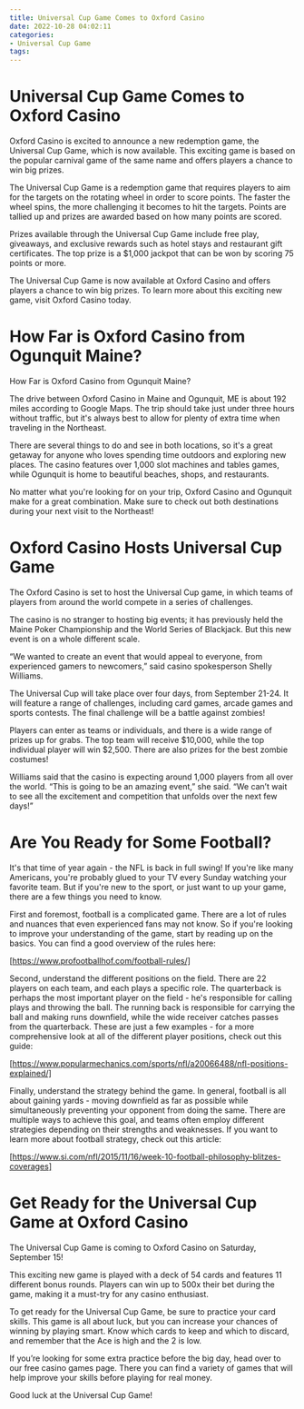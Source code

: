 ```yaml
---
title: Universal Cup Game Comes to Oxford Casino
date: 2022-10-28 04:02:11
categories:
- Universal Cup Game
tags:
---
```



#  Universal Cup Game Comes to Oxford Casino

Oxford Casino is excited to announce a new redemption game, the Universal Cup Game, which is now available. This exciting game is based on the popular carnival game of the same name and offers players a chance to win big prizes.

The Universal Cup Game is a redemption game that requires players to aim for the targets on the rotating wheel in order to score points. The faster the wheel spins, the more challenging it becomes to hit the targets. Points are tallied up and prizes are awarded based on how many points are scored.

Prizes available through the Universal Cup Game include free play, giveaways, and exclusive rewards such as hotel stays and restaurant gift certificates. The top prize is a $1,000 jackpot that can be won by scoring 75 points or more.

The Universal Cup Game is now available at Oxford Casino and offers players a chance to win big prizes. To learn more about this exciting new game, visit Oxford Casino today.

#  How Far is Oxford Casino from Ogunquit Maine?

How Far is Oxford Casino from Ogunquit Maine?

The drive between Oxford Casino in Maine and Ogunquit, ME is about 192 miles according to Google Maps. The trip should take just under three hours without traffic, but it's always best to allow for plenty of extra time when traveling in the Northeast.

There are several things to do and see in both locations, so it's a great getaway for anyone who loves spending time outdoors and exploring new places. The casino features over 1,000 slot machines and tables games, while Ogunquit is home to beautiful beaches, shops, and restaurants.

No matter what you're looking for on your trip, Oxford Casino and Ogunquit make for a great combination. Make sure to check out both destinations during your next visit to the Northeast!

#  Oxford Casino Hosts Universal Cup Game

The Oxford Casino is set to host the Universal Cup game, in which teams of players from around the world compete in a series of challenges.

The casino is no stranger to hosting big events; it has previously held the Maine Poker Championship and the World Series of Blackjack. But this new event is on a whole different scale.

“We wanted to create an event that would appeal to everyone, from experienced gamers to newcomers,” said casino spokesperson Shelly Williams.

The Universal Cup will take place over four days, from September 21-24. It will feature a range of challenges, including card games, arcade games and sports contests. The final challenge will be a battle against zombies!

Players can enter as teams or individuals, and there is a wide range of prizes up for grabs. The top team will receive $10,000, while the top individual player will win $2,500. There are also prizes for the best zombie costumes!

Williams said that the casino is expecting around 1,000 players from all over the world. “This is going to be an amazing event,” she said. “We can’t wait to see all the excitement and competition that unfolds over the next few days!”

#  Are You Ready for Some Football?

It's that time of year again - the NFL is back in full swing! If you're like many Americans, you're probably glued to your TV every Sunday watching your favorite team. But if you're new to the sport, or just want to up your game, there are a few things you need to know.

First and foremost, football is a complicated game. There are a lot of rules and nuances that even experienced fans may not know. So if you're looking to improve your understanding of the game, start by reading up on the basics. You can find a good overview of the rules here:

[https://www.profootballhof.com/football-rules/]

Second, understand the different positions on the field. There are 22 players on each team, and each plays a specific role. The quarterback is perhaps the most important player on the field - he's responsible for calling plays and throwing the ball. The running back is responsible for carrying the ball and making runs downfield, while the wide receiver catches passes from the quarterback. These are just a few examples - for a more comprehensive look at all of the different player positions, check out this guide:

[https://www.popularmechanics.com/sports/nfl/a20066488/nfl-positions-explained/]

Finally, understand the strategy behind the game. In general, football is all about gaining yards - moving downfield as far as possible while simultaneously preventing your opponent from doing the same. There are multiple ways to achieve this goal, and teams often employ different strategies depending on their strengths and weaknesses. If you want to learn more about football strategy, check out this article:

[https://www.si.com/nfl/2015/11/16/week-10-football-philosophy-blitzes-coverages]

#  Get Ready for the Universal Cup Game at Oxford Casino

The Universal Cup Game is coming to Oxford Casino on Saturday, September 15! 

This exciting new game is played with a deck of 54 cards and features 11 different bonus rounds. Players can win up to 500x their bet during the game, making it a must-try for any casino enthusiast.

To get ready for the Universal Cup Game, be sure to practice your card skills. This game is all about luck, but you can increase your chances of winning by playing smart. Know which cards to keep and which to discard, and remember that the Ace is high and the 2 is low.

If you’re looking for some extra practice before the big day, head over to our free casino games page. There you can find a variety of games that will help improve your skills before playing for real money.

Good luck at the Universal Cup Game!